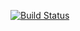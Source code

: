 [![Build Status](https://travis-ci.org/brainsynder-Dev/SimplePets.svg?branch=master)](https://travis-ci.org/brainsynder-Dev/SimplePets)
